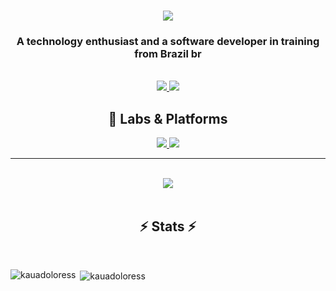 <h1 align="center">
    <img src="https://readme-typing-svg.herokuapp.com/?font=Righteous&size=35&center=true&vCenter=true&width=500&height=70&duration=4000&lines=Olá+👋;+me+chamo+Kauã+Dolores!;" />
</h1>

<h3 align="center">A technology enthusiast and
a software developer in training from Brazil br</h3>

<br/>
 
<div align="center"> 
  <a href="mailto:doloresskaua@gmail.com">
    <img src="https://img.shields.io/badge/Gmail-333333?style=for-the-badge&logo=gmail&logoColor=red" />
  </a>
  <a href="https://www.linkedin.com/in/kaua-dolores-developer/" target="_blank">
    <img src="https://img.shields.io/badge/LinkedIn-0077B5?style=for-the-badge&logo=linkedin&logoColor=white" target="_blank" />
  </a>
</div>
<h2 align="center">🔗 Labs & Platforms</h2>

<p align="center">
  <a href="https://tryhackme.com/p/Lloydoloress">
    <img src="https://img.shields.io/badge/TryHackMe-Profile-red?style=for-the-badge&logo=tryhackme&logoColor=white" />
  </a>
  <a href="https://github.com/Kauadoloress/tryhackme-writeups">
    <img src="https://img.shields.io/badge/Writeups-GitHub-333333?style=for-the-badge&logo=github&logoColor=white" />
  </a>
</p>


 <hr/>
 
<br/>
<div align="center">
<img src="https://skillicons.dev/icons?i=linux,bash,python,git,vscode,wireshark" />

</div>

<br/>
<h2 align="center">⚡ Stats ⚡</h2>
<br>
<p><img align="left" src="https://github-readme-stats.vercel.app/api/top-langs?username=kauadoloress&show_icons=true&locale=en&layout=compact" alt="kauadoloress" /></p>

<p>&nbsp;<img align="center" src="https://github-readme-stats.vercel.app/api?username=kauadoloress&show_icons=true&locale=en" alt="kauadoloress" /></p>

